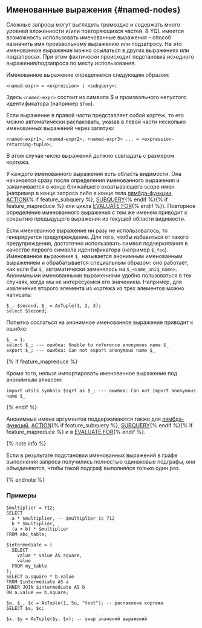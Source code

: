 ## Именованные выражения {#named-nodes}

Сложные запросы могут выглядеть громоздко и содержать много уровней вложенности и/или повторяющихся частей. В YQL имеется возможность использовать именованные выражения – способ назначить имя произвольному выражению или подзапросу. На это именованное выражение можно ссылаться в других выражениях или подзапросах. При этом фактически происходит подстановка исходного выражения/подзапроса по месту использования.

Именованное выражение определяется следующим образом:

```antlr
<named-expr> = <expression> | <subquery>;
```

Здесь `<named-expr>` состоит из символа $ и произвольного непустого идентификатора (например `$foo`).

Если выражение в правой части представляет собой кортеж, то его можно автоматически распаковать, указав в левой части несколько именованных выражений через запятую:

```antlr
<named-expr1>, <named-expr2>, <named-expr3> ... = <expression-returning-tuple>;
```

В этом случае число выражений должно совпадать с размером кортежа.

У каждого именованного выражения есть область видимости. Она начинается сразу после определения именованного выражения и заканчивается в конце ближайшего охватывающего scope имен (например в конце запроса либо в конце тела [лямбда-функции](../../../syntax/expressions.md#lambda), [ACTION](../../action.md#define-action){% if feature_subquery %}, [SUBQUERY](../../subquery.md#define-subquery){% endif %}{% if feature_mapreduce %} или цикла [EVALUATE FOR](../../action.md#evaluate-for){% endif %}).
Повторное определение именованного выражения с тем же именем приводит к сокрытию предыдущего выражения из текущей области видимости.

Если именованное выражение ни разу не использовалось, то генерируется предупреждение. Для того, чтобы избавиться от такого предупреждения, достаточно использовать символ подчеркивания в качестве первого символа идентификатора (например `$_foo`).
Именованное выражение `$_` называется анонимным именованным выражением и обрабатывается специальным образом: оно работает, как если бы `$_` автоматически заменялось на `$_<some_uniq_name>`.
Анонимными именованными выражениями удобно пользоваться в тех случаях, когда мы не интересуемся его значением. Например, для извлечения второго элемента из кортежа из трех элементов можно написать:

```yql
$_, $second, $_ = AsTuple(1, 2, 3);
select $second;
```

Попытка сослаться на анонимное именованное выражение приводит к ошибке:

```yql
$_ = 1;
select $_; --- ошибка: Unable to reference anonymous name $_
export $_; --- ошибка: Can not export anonymous name $_
```

{% if feature_mapreduce %}

Кроме того, нельзя импортировать именованное выражение под анонимным алиасом:

```yql
import utils symbols $sqrt as $_; --- ошибка: Can not import anonymous name $_
```

{% endif %}

Анонимные имена аргументов поддерживаются также для [лямбда-функций](../../../syntax/expressions.md#lambda), [ACTION](../../action.md#define-action){% if feature_subquery %}, [SUBQUERY](../../subquery.md#define-subquery){% endif %}{% if feature_mapreduce %} и в [EVALUATE FOR](../../action.md#evaluate-for){% endif %}.

{% note info %}

Если в результате подстановки именованных выражений в графе выполнения запроса получились полностью одинаковые подграфы, они объединяются, чтобы такой подграф выполнялся только один раз.

{% endnote %}

### Примеры

```yql
$multiplier = 712;
SELECT
  a * $multiplier, -- $multiplier is 712
  b * $multiplier,
  (a + b) * $multiplier
FROM abc_table;
```

```yql
$intermediate = (
  SELECT
    value * value AS square,
    value
  FROM my_table
);
SELECT a.square * b.value
FROM $intermediate AS a
INNER JOIN $intermediate AS b
ON a.value == b.square;
```

```yql
$a, $_, $c = AsTuple(1, 5u, "test"); -- распаковка кортежа
SELECT $a, $c;
```

```yql
$x, $y = AsTuple($y, $x); -- swap значений выражений
```
